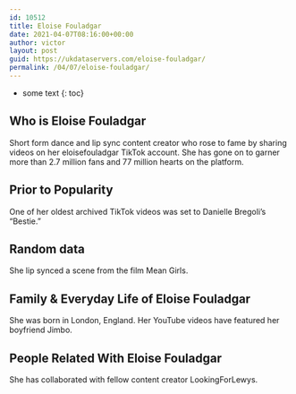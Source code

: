 ```yaml
---
id: 10512
title: Eloise Fouladgar
date: 2021-04-07T08:16:00+00:00
author: victor
layout: post
guid: https://ukdataservers.com/eloise-fouladgar/
permalink: /04/07/eloise-fouladgar/
---
```


* some text
{: toc}


## Who is Eloise Fouladgar



Short form dance and lip sync content creator who rose to fame by sharing videos on her eloisefouladgar TikTok account. She has gone on to garner more than 2.7 million fans and 77 million hearts on the platform. 

                
                
                
## Prior to Popularity



One of her oldest archived TikTok videos was set to Danielle Bregoli&#8217;s &#8220;Bestie.&#8221; 

                
                
                
## Random data



She lip synced a scene from the film Mean Girls. 

                
                
                
## Family & Everyday Life of Eloise Fouladgar



She was born in London, England. Her YouTube videos have featured her boyfriend Jimbo.

                
                
                
## People Related With Eloise Fouladgar



She has collaborated with fellow content creator LookingForLewys. 

                
              
            
          
          
          